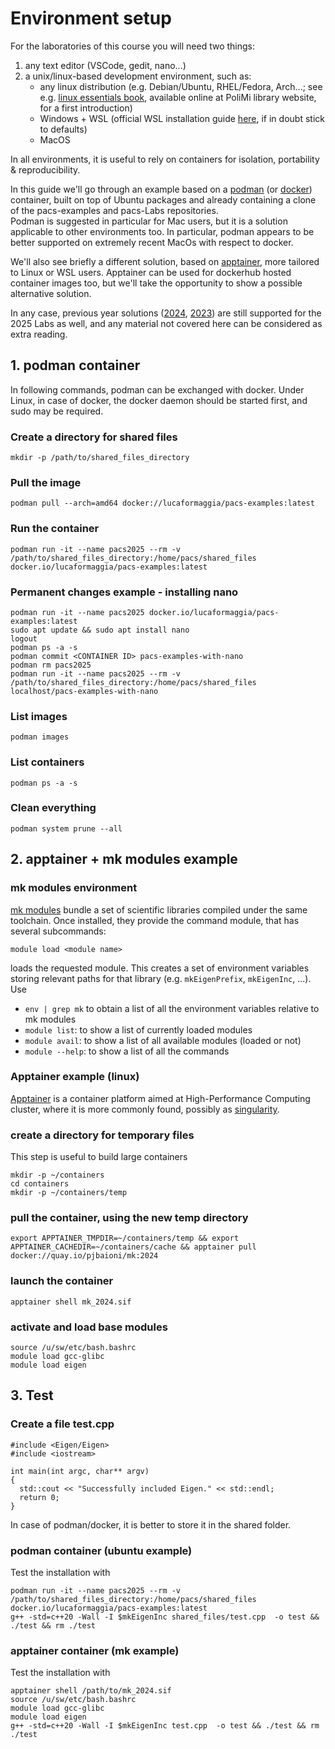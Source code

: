 # Environment setup
For the laboratories of this course you will need two things:  

1. any text editor (VSCode, gedit, nano...)  
2. a unix/linux-based development environment, such as:  
   + any linux distribution (e.g. Debian/Ubuntu, RHEL/Fedora, Arch...; see e.g. [linux essentials book](https://www.bibliosearch.polimi.it/permalink/39PMI_INST/1nvvje2/alma9956393108776), available online at PoliMi library website, for a first introduction)  
   + Windows + WSL (official WSL installation guide [here](https://learn.microsoft.com/en-us/windows/wsl/install), if in doubt stick to defaults)    
   + MacOS  
   
In all environments, it is useful to rely on containers for isolation, portability & reproducibility.  

In this guide we'll go through an example based on a [podman](https://podman.io/get-started) (or [docker](https://www.docker.com/get-started/)) container, built on top of Ubuntu packages and already containing a clone of the pacs-examples and pacs-Labs repositories.  
Podman is suggested in particular for Mac users, but it is a solution applicable to other environments too. In particular, podman appears to be better supported on extremely recent MacOs with respect to docker.    

We'll also see briefly a different solution, based on [apptainer](https://apptainer.org/docs/user/main/quick_start.html), more tailored to Linux or WSL users. Apptainer can be used for dockerhub hosted container images too, but we'll take the opportunity to show a possible alternative solution.     

In any case, previous year solutions ([2024](https://github.com/pacs-course/pacs-Labs/tree/main/Labs/2024/00-environment_setup), [2023](https://github.com/pacs-course/pacs-Labs/tree/main/Labs/2023/00-environment_setup)) are still supported for the 2025 Labs as well, and any material not covered here can be considered as extra reading.   


## 1. podman container

In following commands, podman can be exchanged with docker. Under Linux, in case of docker, the docker daemon should be started first, and sudo may be required.  

### Create a directory for shared files
```
mkdir -p /path/to/shared_files_directory
```

### Pull the image
```
podman pull --arch=amd64 docker://lucaformaggia/pacs-examples:latest
```

### Run the container
```
podman run -it --name pacs2025 --rm -v /path/to/shared_files_directory:/home/pacs/shared_files docker.io/lucaformaggia/pacs-examples:latest
```

### Permanent changes example - installing nano
```
podman run -it --name pacs2025 docker.io/lucaformaggia/pacs-examples:latest
sudo apt update && sudo apt install nano
logout
podman ps -a -s
podman commit <CONTAINER ID> pacs-examples-with-nano
podman rm pacs2025
podman run -it --name pacs2025 --rm -v /path/to/shared_files_directory:/home/pacs/shared_files localhost/pacs-examples-with-nano
```
### List images
```
podman images
```

### List containers
```
podman ps -a -s
```

### Clean everything
```
podman system prune --all
```


## 2. apptainer + mk modules example

### mk modules environment 

[mk modules](https://github.com/pjbaioni/mk) bundle a set of scientific libraries compiled under the same toolchain. Once installed, they provide the command module, that has several subcommands:

```
module load <module name> 
```

loads the requested module. This creates a set of environment variables storing relevant paths for that library (e.g. `mkEigenPrefix`, `mkEigenInc`, ...). Use

- `env | grep mk`  to obtain a list of all the environment variables relative to mk modules
- `module list`: to show a list of currently loaded modules
- `module avail`: to show a list of all available modules (loaded or not)
- `module --help`: to show a list of all the commands

### Apptainer example (linux)

[Apptainer](https://apptainer.org/docs/user/main/quick_start.html) is a container platform aimed at High-Performance Computing cluster, where it is more commonly found, possibly as [singularity](https://en.wikipedia.org/wiki/Singularity_(software)). 

### create a directory for temporary files
This step is useful to build large containers  
```
mkdir -p ~/containers
cd containers
mkdir -p ~/containers/temp
```

### pull the container, using the new temp directory 
```
export APPTAINER_TMPDIR=~/containers/temp && export APPTAINER_CACHEDIR=~/containers/cache && apptainer pull docker://quay.io/pjbaioni/mk:2024
```

### launch the container
```
apptainer shell mk_2024.sif
```

### activate and load base modules
```
source /u/sw/etc/bash.bashrc
module load gcc-glibc
module load eigen
```

## 3. Test
### Create a file test.cpp
```
#include <Eigen/Eigen>
#include <iostream>

int main(int argc, char** argv)
{
  std::cout << "Successfully included Eigen." << std::endl;
  return 0;
}
```
In case of podman/docker, it is better to store it in the shared folder.   

### podman container (ubuntu example)
Test the installation with
```
podman run -it --name pacs2025 --rm -v /path/to/shared_files_directory:/home/pacs/shared_files docker.io/lucaformaggia/pacs-examples:latest
g++ -std=c++20 -Wall -I $mkEigenInc shared_files/test.cpp  -o test && ./test && rm ./test
```

### apptainer container (mk example)
Test the installation with
```
apptainer shell /path/to/mk_2024.sif
source /u/sw/etc/bash.bashrc
module load gcc-glibc
module load eigen
g++ -std=c++20 -Wall -I $mkEigenInc test.cpp  -o test && ./test && rm ./test
```
